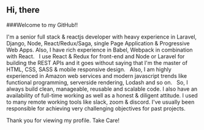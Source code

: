 ## Hi, there

###Welcome to my GitHub!!

I'm a senior full stack & reactjs developer with heavy experience in Laravel, Django, Node, React/Redux/Saga, single Page Application & Progressive Web Apps.
Also, I have rich experience in Babel, Webpack in combination with React.
 
I use React & Redux for front-end and Node or Laravel for building the REST APIs and it goes without saying that I'm the master of HTML, CSS, SASS & mobile responsive design.
 
Also, I am highly experienced in Amazon web services and modern javascript trends like functional programming, serverside rendering, Lodash and so on.
 
So, I always build clean, manageable, reusable and scalable code.
I also have an availability of full-time working as well as a honest & diligent attitude.
I used to many remote working tools like slack, zoom & discord.
I've usually been responsible for achieving very challenging objectives for past projects.

Thank you for viewing my profile.
Take Care!


